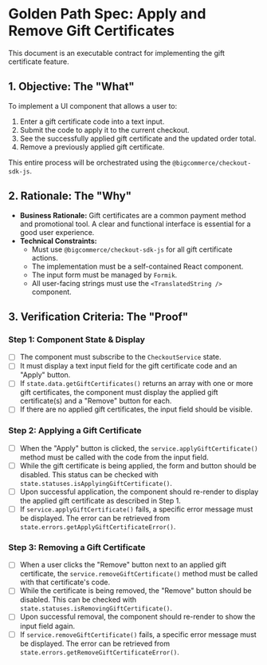 # Golden Path Spec: Apply and Remove Gift Certificates

This document is an executable contract for implementing the gift certificate feature.

## 1. Objective: The "What"

To implement a UI component that allows a user to:
1.  Enter a gift certificate code into a text input.
2.  Submit the code to apply it to the current checkout.
3.  See the successfully applied gift certificate and the updated order total.
4.  Remove a previously applied gift certificate.

This entire process will be orchestrated using the `@bigcommerce/checkout-sdk-js`.

## 2. Rationale: The "Why"

-   **Business Rationale:** Gift certificates are a common payment method and promotional tool. A clear and functional interface is essential for a good user experience.
-   **Technical Constraints:**
    -   Must use `@bigcommerce/checkout-sdk-js` for all gift certificate actions.
    -   The implementation must be a self-contained React component.
    -   The input form must be managed by `Formik`.
    -   All user-facing strings must use the `<TranslatedString />` component.

## 3. Verification Criteria: The "Proof"

### Step 1: Component State & Display
-   [ ] The component must subscribe to the `CheckoutService` state.
-   [ ] It must display a text input field for the gift certificate code and an "Apply" button.
-   [ ] If `state.data.getGiftCertificates()` returns an array with one or more gift certificates, the component must display the applied gift certificate(s) and a "Remove" button for each.
-   [ ] If there are no applied gift certificates, the input field should be visible.

### Step 2: Applying a Gift Certificate
-   [ ] When the "Apply" button is clicked, the `service.applyGiftCertificate()` method must be called with the code from the input field.
-   [ ] While the gift certificate is being applied, the form and button should be disabled. This status can be checked with `state.statuses.isApplyingGiftCertificate()`.
-   [ ] Upon successful application, the component should re-render to display the applied gift certificate as described in Step 1.
-   [ ] If `service.applyGiftCertificate()` fails, a specific error message must be displayed. The error can be retrieved from `state.errors.getApplyGiftCertificateError()`.

### Step 3: Removing a Gift Certificate
-   [ ] When a user clicks the "Remove" button next to an applied gift certificate, the `service.removeGiftCertificate()` method must be called with that certificate's code.
-   [ ] While the certificate is being removed, the "Remove" button should be disabled. This can be checked with `state.statuses.isRemovingGiftCertificate()`.
-   [ ] Upon successful removal, the component should re-render to show the input field again.
-   [ ] If `service.removeGiftCertificate()` fails, a specific error message must be displayed. The error can be retrieved from `state.errors.getRemoveGiftCertificateError()`.

